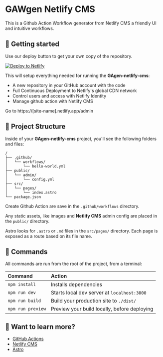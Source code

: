 # GAWgen Netlify CMS

This is a Github Action Workflow generator from Netlify CMS a friendly UI and intuitive workflows.

## 🚀 Getting started

Use our deploy button to get your own copy of the repository.

[![Deploy to Netlify](https://www.netlify.com/img/deploy/button.svg)](https://app.netlify.com/start/deploy?repository=https://github.com/dofbi/GAgen-netlify-cms&stack=cms)

This will setup everything needed for running the **GAgen-netlify-cms**:

* A new repository in your GitHub account with the code
* Full Continuous Deployment to Netlify's global CDN network
* Control users and access with Netlify Identity
* Manage github action with Netlify CMS

Go to https://[site-name].netlify.app/admin

## 🌳 Project Structure

Inside of your **GAgen-netlify-cms** project, you'll see the following folders and files:

```
/
├── .github/
│   └── workflows/
│       └── hello-world.yml
├── public/
│   └── admin/
│       └── config.yml
├── src/
│   └── pages/
│       └── index.astro
└── package.json
```

Create Github Action are save in the `.github/workflows` directory.

Any static assets, like images and **Netlify CMS** admin config are placed in the `public/` directory.

Astro looks for `.astro` or `.md` files in the `src/pages/` directory. Each page is exposed as a route based on its file name.

## 🧞 Commands

All commands are run from the root of the project, from a terminal:

| Command           | Action                                       |
|:----------------  |:-------------------------------------------- |
| `npm install`     | Installs dependencies                        |
| `npm run dev`     | Starts local dev server at `localhost:3000`  |
| `npm run build`   | Build your production site to `./dist/`      |
| `npm run preview` | Preview your build locally, before deploying |

## 👀 Want to learn more?

* [GitHub Actions](https://docs.github.com/en/actions)
* [Netlify CMS](https://www.netlifycms.org/docs/intro/)
* [Astro](https://docs.astro.build)
